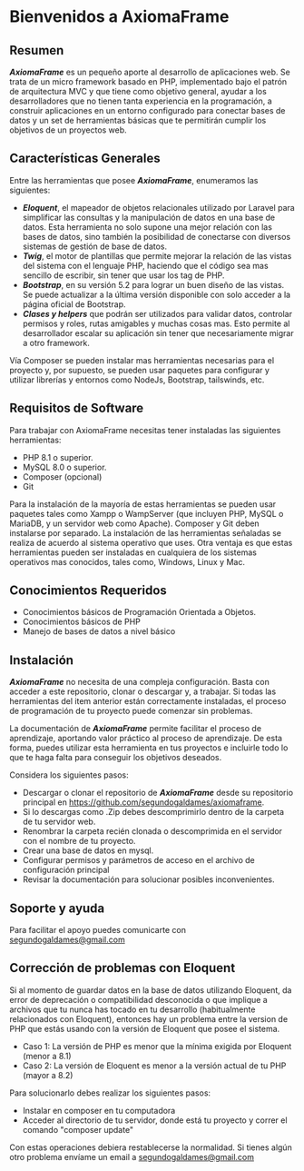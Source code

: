 # Bienvenidos a AxiomaFrame

## **Resumen**
***AxiomaFrame*** es un pequeño aporte al desarrollo de aplicaciones web. Se trata de un micro framework basado en PHP, implementado bajo el patrón de arquitectura MVC y que tiene como objetivo general, ayudar a los desarrolladores que no tienen tanta experiencia en la programación, a construir aplicaciones en un entorno configurado para conectar bases de datos y un set de herramientas básicas que te permitirán cumplir los objetivos de un proyectos web.

## **Características Generales**
Entre las herramientas que posee ***AxiomaFrame***, enumeramos las siguientes:
- ***Eloquent***, el mapeador de objetos relacionales utilizado por Laravel para simplificar las consultas y la manipulación de datos en una base de datos. Esta herramienta no solo supone una mejor relación con las bases de datos, sino también la posibilidad de conectarse con diversos sistemas de gestión de base de datos.
- ***Twig***, el motor de plantillas que permite mejorar la relación de las vistas del sistema con el lenguaje PHP, haciendo que el código sea mas sencillo de escribir, sin tener que usar los tag de PHP.
- ***Bootstrap***, en su versión 5.2 para lograr un buen diseño de las vistas. Se puede actualizar a la última versión disponible con solo acceder a la página oficial de Bootstrap.
- ***Clases y helpers*** que podrán ser utilizados para validar datos, controlar permisos y roles, rutas amigables y muchas cosas mas. Esto permite al desarrollador escalar su aplicación sin tener que necesariamente migrar a otro framework.

Vía Composer se pueden instalar mas herramientas necesarias para el proyecto y, por supuesto, se pueden usar paquetes para configurar y utilizar librerías y entornos como NodeJs, Bootstrap, tailswinds, etc.

## **Requisitos de Software**
Para trabajar con AxiomaFrame necesitas tener instaladas las siguientes herramientas:
- PHP 8.1 o superior.
- MySQL 8.0 o superior.
- Composer (opcional)
- Git

Para la instalación de la mayoría de estas herramientas se pueden usar paquetes tales como Xampp o WampServer (que incluyen PHP, MySQL o MariaDB, y un servidor web como Apache). Composer y Git deben instalarse por separado. La instalación de las herramientas señaladas se realiza de acuerdo al sistema operativo que uses. Otra ventaja es que estas herramientas pueden ser instaladas en cualquiera de los sistemas operativos mas conocidos, tales como, Windows, Linux y Mac.

## **Conocimientos Requeridos**
- Conocimientos básicos de Programación Orientada a Objetos.
- Conocimientos básicos de PHP
- Manejo de bases de datos a nivel básico


## **Instalación**
***AxiomaFrame*** no necesita de una compleja configuración. Basta con acceder a este repositorio, clonar o descargar y, a trabajar. Si todas las herramientas del item anterior están correctamente instaladas, el proceso de programación de tu proyecto puede comenzar sin problemas.

La documentación de ***AxiomaFrame*** permite facilitar el proceso de aprendizaje, aportando valor práctico al proceso de aprendizaje. De esta forma, puedes utilizar esta herramienta en tus proyectos e incluirle todo lo que te haga falta para conseguir los objetivos deseados.

Considera los siguientes pasos:

- Descargar o clonar el repositorio de ***AxiomaFrame*** desde su repositorio principal en https://github.com/segundogaldames/axiomaframe.
- Si lo descargas como .Zip debes descomprimirlo dentro de la carpeta de tu servidor web.
- Renombrar la carpeta recién clonada o descomprimida en el servidor con el nombre de tu proyecto.
- Crear una base de datos en mysql.
- Configurar permisos y parámetros de acceso en el archivo de configuración principal
- Revisar la documentación para solucionar posibles inconvenientes.

## **Soporte y ayuda**
Para facilitar el apoyo puedes comunicarte con segundogaldames@gmail.com

## **Corrección de problemas con Eloquent**
Si al momento de guardar datos en la base de datos utilizando Eloquent, da error de deprecación o compatibilidad desconocida o que implique a archivos que tu nunca has tocado en tu desarrollo (habitualmente relacionados con Eloquent), entonces hay un problema entre la version de PHP que estás usando con la versión de Eloquent que posee el sistema.
- Caso 1: La versión de PHP es menor que la mínima exigida por Eloquent (menor a 8.1)
- Caso 2: La versión de Eloquent es menor a la versión actual de tu PHP (mayor a 8.2)

Para solucionarlo debes realizar los siguientes pasos:
- Instalar en composer en tu computadora
- Acceder al directorio de tu servidor, donde está tu proyecto y correr el comando "composer update"

Con estas operaciones debiera restablecerse la normalidad. Si tienes algún otro problema envíame un email a segundogaldames@gmail.com

